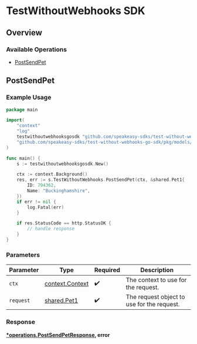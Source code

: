 # TestWithoutWebhooks SDK


## Overview

### Available Operations

* [PostSendPet](#postsendpet)

## PostSendPet

### Example Usage

```go
package main

import(
	"context"
	"log"
	testwithoutwebhooksgosdk "github.com/speakeasy-sdks/test-without-webhooks-go-sdk"
	"github.com/speakeasy-sdks/test-without-webhooks-go-sdk/pkg/models/shared"
)

func main() {
    s := testwithoutwebhooksgosdk.New()

    ctx := context.Background()
    res, err := s.TestWithoutWebhooks.PostSendPet(ctx, &shared.Pet1{
        ID: 794362,
        Name: "Buckinghamshire",
    })
    if err != nil {
        log.Fatal(err)
    }

    if res.StatusCode == http.StatusOK {
        // handle response
    }
}
```

### Parameters

| Parameter                                             | Type                                                  | Required                                              | Description                                           |
| ----------------------------------------------------- | ----------------------------------------------------- | ----------------------------------------------------- | ----------------------------------------------------- |
| `ctx`                                                 | [context.Context](https://pkg.go.dev/context#Context) | :heavy_check_mark:                                    | The context to use for the request.                   |
| `request`                                             | [shared.Pet1](../../models/shared/pet1.md)            | :heavy_check_mark:                                    | The request object to use for the request.            |


### Response

**[*operations.PostSendPetResponse](../../models/operations/postsendpetresponse.md), error**

